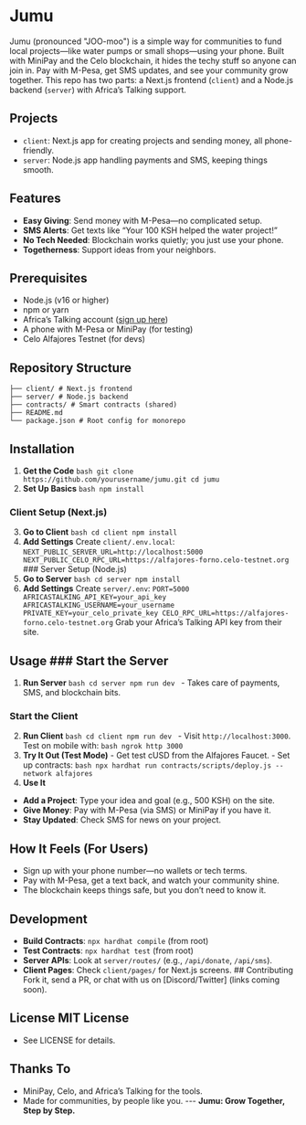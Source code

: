 # Jumu 
Jumu (pronounced "JOO-moo") is a simple way for communities to fund local projects—like water pumps or small shops—using your phone. Built with MiniPay and the Celo blockchain, it hides the techy stuff so anyone can join in. Pay with M-Pesa, get SMS updates, and see your community grow together. This repo has two parts: a Next.js frontend (`client`) and a Node.js backend (`server`) with Africa’s Talking support. 
## Projects 
- `client`: Next.js app for creating projects and sending money, all phone-friendly. 
- `server`: Node.js app handling payments and SMS, keeping things smooth. 
## Features 
- **Easy Giving**: Send money with M-Pesa—no complicated setup. 
- **SMS Alerts**: Get texts like “Your 100 KSH helped the water project!” 
- **No Tech Needed**: Blockchain works quietly; you just use your phone. 
- **Togetherness**: Support ideas from your neighbors. 
## Prerequisites 
- Node.js (v16 or higher) 
- npm or yarn 
- Africa’s Talking account ([sign up here](https://africastalking.com)) 
- A phone with M-Pesa or MiniPay (for testing) 
- Celo Alfajores Testnet (for devs) 
## Repository Structure 
``` jumu/ 
├── client/ # Next.js frontend
├── server/ # Node.js backend 
├── contracts/ # Smart contracts (shared) 
├── README.md 
└── package.json # Root config for monorepo 
``` 

## Installation 
1. **Get the Code** ```bash git clone https://github.com/yourusername/jumu.git cd jumu ``` 
2. **Set Up Basics** ```bash npm install ``` 
### Client Setup (Next.js) 
3. **Go to Client** ```bash cd client npm install ``` 
4. **Add Settings** Create `client/.env.local`: ``` NEXT_PUBLIC_SERVER_URL=http://localhost:5000 NEXT_PUBLIC_CELO_RPC_URL=https://alfajores-forno.celo-testnet.org ``` ### Server Setup (Node.js) 
5. **Go to Server** ```bash cd server npm install ``` 
6. **Add Settings** Create `server/.env`: ``` PORT=5000 AFRICASTALKING_API_KEY=your_api_key AFRICASTALKING_USERNAME=your_username PRIVATE_KEY=your_celo_private_key CELO_RPC_URL=https://alfajores-forno.celo-testnet.org ``` Grab your Africa’s Talking API key from their site.
## Usage ### Start the Server 
1. **Run Server** ```bash cd server npm run dev ``` - Takes care of payments, SMS, and blockchain bits. 
### Start the Client 
2. **Run Client** ```bash cd client npm run dev ``` - Visit `http://localhost:3000`. Test on mobile with: ```bash ngrok http 3000 ``` 
3. **Try It Out (Test Mode)** - Get test cUSD from the Alfajores Faucet. - Set up contracts: ```bash npx hardhat run contracts/scripts/deploy.js --network alfajores ``` 
4. **Use It** 
- **Add a Project**: Type your idea and goal (e.g., 500 KSH) on the site. 
- **Give Money**: Pay with M-Pesa (via SMS) or MiniPay if you have it. 
- **Stay Updated**: Check SMS for news on your project. 

## How It Feels (For Users) 
- Sign up with your phone number—no wallets or tech terms. 
- Pay with M-Pesa, get a text back, and watch your community shine. 
- The blockchain keeps things safe, but you don’t need to know it.
## Development 
- **Build Contracts**: `npx hardhat compile` (from root) 
- **Test Contracts**: `npx hardhat test` (from root) 
- **Server APIs**: Look at `server/routes/` (e.g., `/api/donate`, `/api/sms`). 
- **Client Pages**: Check `client/pages/` for Next.js screens. ## Contributing Fork it, send a PR, or chat with us on [Discord/Twitter] (links coming soon). 
## License MIT License 
- See LICENSE for details. 
## Thanks To 
- MiniPay, Celo, and Africa’s Talking for the tools. 
- Made for communities, by people like you. --- **Jumu: Grow Together, Step by Step.**
